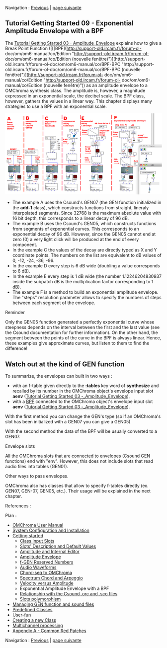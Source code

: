 Navigation : [Previous](09-Velocity_vs_Amplitude "page
précédente\(Velocity versus Amplitude\)") | [page
suivante](11-Relationship_with_the_Csound_orc_and_sco_files
"Next\(Relationship with the Csound .orc and .sco files\)")

## Tutorial Getting Started 09 - Exponential Amplitude Envelope with a BPF

The [Tutorial Getting Started 03 -
Amplitude_Envelope](04_Amplitude_envelope) explains how to give a Break
Point Function ([[[BPF](http://support-old.ircam.fr/forum-ol-
doc/om/om6-manual/co/Edition "http://support-old.ircam.fr/forum-ol-
doc/om/om6-manual/co/Edition \(nouvelle fenêtre\)")](http://support-
old.ircam.fr/forum-ol-doc/om/om6-manual/co/BPF-BPC "http://support-
old.ircam.fr/forum-ol-doc/om/om6-manual/co/BPF-BPC \(nouvelle
fenêtre\)")](http://support-old.ircam.fr/forum-ol-
doc/om/om6-manual/co/Edition "http://support-old.ircam.fr/forum-ol-
doc/om/om6-manual/co/Edition \(nouvelle fenêtre\)")) as an amplitude
envelope to a OMChroma synthesis class. The amplitude is, however, a magnitude
expressed in an exponential scale, the decibel scale. The BPF class, however,
gathers the values in a linear way. This chapter displays many strategies to
use a BPF with an exponential scale.

[![](../res/10_gs_09_1.png)](../res/10_gs_09.png "Cliquez pour agrandir")

  * The example A uses the Csound's GEN07 (the GEN function initialized in the **add-1** class), which constructs functions from straight, lineraly interpolated segments. Since 32768 is the maximum absolute value with 16 bit depth, this corresponds to a linear decay of 96 dB.
  * The example B uses the Csound's GEN05, which constructs functions from segments of exponential curves. This corresponds to an exponential decay of 96 dB. However, since the GEN05 cannot end at zero (0) a very light click will be produced at the end of every component.
  * In the example C the values of the decay are directly typed as X and Y coordinate points. The numbers on the list are equivalent to dB values of 0, -12, -24, -36, -96.
  * In the example D every step is 6 dB wide (doubling a value corresponds to 6 dB).
  * In the example E every step is 1 dB wide (the number 1.12246204830937 inside the subpatch dB is the multiplication factor corresponding to 1 dB).
  * The example F is a method to build an exponential amplitude envelope. The "steps" resolution parameter allows to specify the numbers of steps between each segment of the envelope.

Reminder

Only the GEN05 function generated a perfectly exponential curve whose
steepness depends on the interval between the first and the last value (see
the Csound documentation for further information). On the other hand, the
segment between the points of the curve in the BPF is always linear. Hence,
these examples give approximate curves, but listen to them to find the
difference!

## Watch out at the kind of GEN function

To summarize, the envelopes can built in two ways :

  * with an f-table given directly to the **:tables** key word of **synthesize** and recalled by its number in the OMChroma object's envelope input slot **aenv** ([Tutorial Getting Started 03 -_Amplitude_Envelope](04_Amplitude_envelope)), 
  * with a [BPF](http://support-old.ircam.fr/forum-ol-doc/om/om6-manual/co/BPF-BPC "http://support-old.ircam.fr/forum-ol-doc/om/om6-manual/co/BPF-BPC \(nouvelle fenêtre\)") connected to the OMChroma object's envelope input slot **aenv** ([Tutorial Getting Started 03 -_Amplitude_Envelope](04_Amplitude_envelope)).

With the first method you can change the GEN's type (so if an OMChroma's slot
has been initialized with a GEN07 you can give a GEN05)

With the second method the data of the BPF will be usually converted to a
GEN07.

Envelope slots

All the OMChroma slots that are connected to envelopes (Csound GEN functions)
end with "env". However, this does not include slots that read audio files
into tables (GEN01).

Other ways to pass envelopes.

OMChroma also has classes that allow to specify f-tables directly (ex. GEN07,
GEN-07, GEN05, etc.). Their usage will be explained in the next chapter.

References :

Plan :

  * [OMChroma User Manual](OMChroma)
  * [System Configuration and Installation](Installation)
  * [Getting started](Getting_Started)
    * [Class Input Slots](01-Class_Input_Slots)
    * [Slots' Description and Default Values](02-Slot's_Description)
    * [Amplitude and Internal Editor](03-Amplitude_and_internal_editor)
    * [Amplitude Envelope](04_Amplitude_envelope)
    * [f-GEN Reserved Numbers](05-f-GEN_Reserved_Number)
    * [Audio Waveforms](06-Audio_Waveforms)
    * [Chord-seq to OMChroma](07-Chord-seq_to_OMCh_Class)
    * [Spectrum Chord and Arpeggio](08-Spectrum_Chord_and_Arpeggio)
    * [Velocity versus Amplitude](09-Velocity_vs_Amplitude)
    * Exponential Amplitude Envelope with a BPF
    * [Relationship with the Csound .orc and .sco files](11-Relationship_with_the_Csound_orc_and_sco_files)
    * [Slots polymorphism](12-Slots_polymorphism)
  * [Managing GEN function and sound files](Managing_GEN_function_and_sound_files)
  * [Predefined Classes](Predefined_classes)
  * [User-fun](User-fun)
  * [Creating a new Class](Creating_a_new_Class)
  * [Multichannel processing](06-Multichannel_processing)
  * [Appendix A - Common Red Patches](A-Appendix-A_Common_red_patches)

Navigation : [Previous](09-Velocity_vs_Amplitude "page
précédente\(Velocity versus Amplitude\)") | [page
suivante](11-Relationship_with_the_Csound_orc_and_sco_files
"Next\(Relationship with the Csound .orc and .sco files\)")
